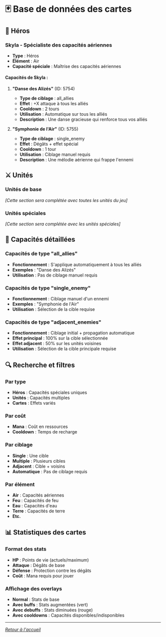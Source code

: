 # 🃏 Base de données des cartes

## 🦸 Héros

### Skyla - Spécialiste des capacités aériennes
- **Type** : Héros
- **Élément** : Air
- **Capacité spéciale** : Maîtrise des capacités aériennes

#### Capacités de Skyla :
1. **"Danse des Alizés"** (ID: 5754)
   - **Type de ciblage** : all_allies
   - **Effet** : +X attaque à tous les alliés
   - **Cooldown** : 2 tours
   - **Utilisation** : Automatique sur tous les alliés
   - **Description** : Une danse gracieuse qui renforce tous vos alliés

2. **"Symphonie de l'Air"** (ID: 5755)
   - **Type de ciblage** : single_enemy
   - **Effet** : Dégâts + effet spécial
   - **Cooldown** : 1 tour
   - **Utilisation** : Ciblage manuel requis
   - **Description** : Une mélodie aérienne qui frappe l'ennemi

## ⚔️ Unités

### Unités de base
*[Cette section sera complétée avec toutes les unités du jeu]*

### Unités spéciales
*[Cette section sera complétée avec les unités spéciales]*

## 🎯 Capacités détaillées

### Capacités de type "all_allies"
- **Fonctionnement** : S'applique automatiquement à tous les alliés
- **Exemples** : "Danse des Alizés"
- **Utilisation** : Pas de ciblage manuel requis

### Capacités de type "single_enemy"
- **Fonctionnement** : Ciblage manuel d'un ennemi
- **Exemples** : "Symphonie de l'Air"
- **Utilisation** : Sélection de la cible requise

### Capacités de type "adjacent_enemies"
- **Fonctionnement** : Ciblage initial + propagation automatique
- **Effet principal** : 100% sur la cible sélectionnée
- **Effet adjacent** : 50% sur les unités voisines
- **Utilisation** : Sélection de la cible principale requise

## 🔍 Recherche et filtres

### Par type
- **Héros** : Capacités spéciales uniques
- **Unités** : Capacités multiples
- **Cartes** : Effets variés

### Par coût
- **Mana** : Coût en ressources
- **Cooldown** : Temps de recharge

### Par ciblage
- **Single** : Une cible
- **Multiple** : Plusieurs cibles
- **Adjacent** : Cible + voisins
- **Automatique** : Pas de ciblage requis

### Par élément
- **Air** : Capacités aériennes
- **Feu** : Capacités de feu
- **Eau** : Capacités d'eau
- **Terre** : Capacités de terre
- **Etc.**

## 📊 Statistiques des cartes

### Format des stats
- **HP** : Points de vie (actuels/maximum)
- **Attaque** : Dégâts de base
- **Défense** : Protection contre les dégâts
- **Coût** : Mana requis pour jouer

### Affichage des overlays
- **Normal** : Stats de base
- **Avec buffs** : Stats augmentées (vert)
- **Avec debuffs** : Stats diminuées (rouge)
- **Avec cooldowns** : Capacités disponibles/indisponibles

---

*[Retour à l'accueil](Home)*
